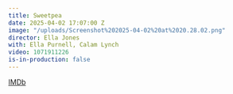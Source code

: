 ```yaml
---
title: Sweetpea
date: 2025-04-02 17:07:00 Z
image: "/uploads/Screenshot%202025-04-02%20at%2020.28.02.png"
director: Ella Jones
with: Ella Purnell, Calam Lynch
video: 1071911226
is-in-production: false
---
```


[IMDb](https://www.imdb.com/title/tt11218290/)
